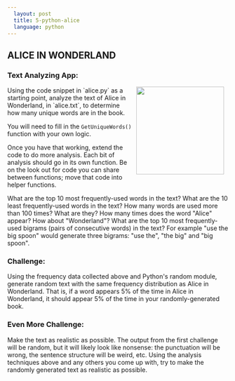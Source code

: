 ```yaml
---
  layout: post
  title: 5-python-alice
  language: python
---
```


## ALICE IN WONDERLAND

### Text Analyzing App:
<img src="http://www.alice-in-wonderland.net/alicepic/alice-in-wonderland/1book33.jpg" width="200px" align="right" hspace="10">
Using the code snippet in `alice.py` as a starting point, analyze the text of Alice in Wonderland, in `alice.txt`, to determine how many unique words are in the book.

You will need to fill in the `GetUniqueWords()` function with your own logic.

Once you have that working, extend the code to do more analysis. Each bit of analysis should go in its own function. Be on the look out for code you can share between functions; move that code into helper functions.

What are the top 10 most frequently-used words in the text?
What are the 10 least frequently-used words in the text?
How many words are used more than 100 times? What are they?
How many times does the word "Alice" appear? How about "Wonderland"?
What are the top 10 most frequently-used bigrams (pairs of consecutive words) in the text? For example "use the big spoon" would generate three bigrams: "use the", "the big" and "big spoon".

### Challenge:
Using the frequency data collected above and Python's random module, generate random text with the same frequency distribution as Alice in Wonderland. That is, if a word appears 5% of the time in Alice in Wonderland, it should appear 5% of the time in your randomly-generated book.

### Even More Challenge:
Make the text as realistic as possible. The output from the first challenge will be random, but it will likely look like nonsense: the punctuation will be wrong, the sentence structure will be weird, etc. Using the analysis techniques above and any others you come up with, try to make the randomly generated text as realistic as possible.
